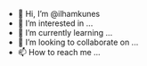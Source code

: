 - 👋 Hi, I’m @ilhamkunes
- 👀 I’m interested in ...
- 🌱 I’m currently learning ...
- 💞️ I’m looking to collaborate on ...
- 📫 How to reach me ...

<!---
ilhamkunes/ilhamkunes is a ✨ special ✨ repository because its `README.md` (this file) appears on your GitHub profile.
You can click the Preview link to take a look at your changes.
--->
